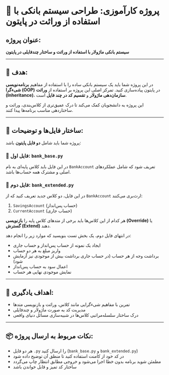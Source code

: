 
# 📝 پروژه کارآموزی: طراحی سیستم بانکی با استفاده از وراثت در پایتون

## عنوان پروژه:
**سیستم بانکی ماژولار با استفاده از وراثت و ساختار چندفایلی در پایتون**

---

## 🎯 هدف:

در این پروژه شما باید یک سیستم بانکی ساده را با استفاده از مفاهیم **برنامه‌نویسی شی‌ء‌گرا (OOP)** در پایتون پیاده‌سازی کنید. تمرکز اصلی این پروژه بر استفاده از **وراثت (Inheritance)**، **سازمان‌دهی ماژولار** و **تقسیم کد در چند فایل** است.

این پروژه به دانشجویان کمک می‌کند تا درک عمیق‌تری از کلاس‌بندی، وراثت و ساختاردهی مناسب برنامه‌ها پیدا کنند.

---

## 📁 ساختار فایل‌ها و توضیحات:

پروژه شما باید شامل **دو فایل پایتون** باشد:

### 📄 فایل اول: `bank_base.py`

در این فایل باید کلاس پایه‌ای به نام `BankAccount` تعریف شود که شامل عملکردهای اصلی و مشترک همه حساب‌ها باشد.

### 📄 فایل دوم: `bank_extended.py`

در این فایل، دو کلاس جدید تعریف کنید که از `BankAccount` ارث‌بری می‌کنند:

1. `SavingsAccount` (حساب پس‌انداز)
2. `CurrentAccount` (حساب جاری)

هر کدام از این کلاس‌ها باید برخی از متدهای کلاس پایه را **بازنویسی (Override)** یا **گسترش (Extend)** دهند.

در انتهای فایل دوم، یک بخش تست بنویسید که موارد زیر را انجام دهد:

- ایجاد یک نمونه از حساب پس‌انداز و حساب جاری
- واریز مبلغ به هر دو حساب
- برداشت وجه از هر حساب (در حساب جاری برداشت بیش از موجودی نیز آزمایش شود)
- اعمال سود به حساب پس‌انداز
- نمایش موجودی نهایی هر حساب

---

## 🎯 اهداف یادگیری:

- تمرین با مفاهیم شی‌ء‌گرایی مانند کلاس، وراثت و بازنویسی متدها
- مدیریت کد به صورت ماژولار و چندفایلی
- درک ساختار سلسله‌مراتبی کلاس‌ها در شبیه‌سازی مسائل دنیای واقعی

---

## 📦 نکات مربوط به ارسال پروژه:

- هر دو فایل `.py` را ارسال کنید (`bank_base.py` و `bank_extended.py`)
- در کد خود از کامنت استفاده کنید تا منطق آن توضیح داده شود
- مطمئن شوید برنامه بدون خطا اجرا می‌شود و خروجی مطابق انتظار چاپ می‌گردد
- ساختار کد تمیز و قابل خواندن باشد
